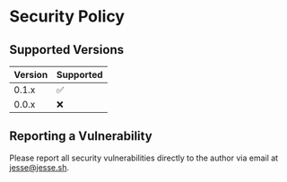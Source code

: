# Security Policy

## Supported Versions

| Version | Supported          |
| ------- | ------------------ |
| 0.1.x   | :white_check_mark: |
| 0.0.x   | :x:                |

## Reporting a Vulnerability

Please report all security vulnerabilities directly to the author via email at jesse@jesse.sh.
